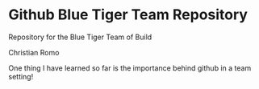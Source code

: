 # Github Blue Tiger Team Repository
 Repository for the Blue Tiger Team of Build

Christian Romo

One thing I have learned so far is the importance behind github in a team setting!